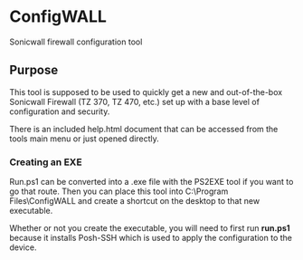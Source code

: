 # ConfigWALL
Sonicwall firewall configuration tool

## Purpose

This tool is supposed to be used to quickly get a new and out-of-the-box Sonicwall Firewall (TZ 370, TZ 470, etc.) set up with a base level of configuration and security. 

There is an included help.html document that can be accessed from the tools main menu or just opened directly. 

### Creating an EXE

Run.ps1 can be converted into a .exe file with the PS2EXE tool if you want to go that route. Then you can place this tool into C:\Program Files\ConfigWALL and create a shortcut on the desktop to that new executable.

Whether or not you create the executable, you will need to first run **run.ps1** because it installs Posh-SSH which is used to apply the configuration to the device.
